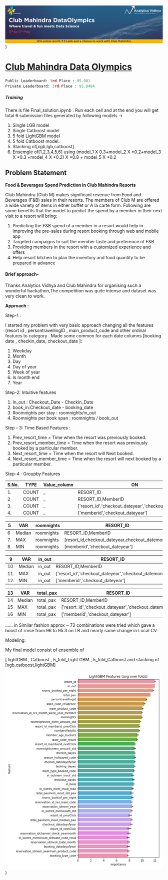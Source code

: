 
![Example Image](example.png?raw=true "Optional Title"))


# [Club Mahindra Data Olympics](https://datahack.analyticsvidhya.com/contest/club-mahindra-dataolympics/)
```python
Public Leaderboard: 3rd Place : 95.001
Private Leaderboard: 3rd Place : 95.8484
```
##### Training
There is file Final_solution.ipynb . Run each cell and at the end you will get total 6 submission files generated by following models ->
1) Single LGB model
2) Single Catboost model
3) 5 fold LightGBM model 
4) 5 fold Catboost model.
5) Stacking of[xgb,lgb,catboost]
6) Ensemgle of[1,2,3,4,5,6] using 
(model_1 X 0.3+model_2 X *0.2+model_3 X *0.3 +model_4 X *0.2) X *0.8  + model_5 X *0.2
 
## Problem Statement

**Food & Beverages Spend Prediction in Club Mahindra Resorts**

Club Mahindra (Club M) makes significant revenue from Food and Beverages (F&B) sales in their resorts. The members of Club M are offered a wide variety of items in either buffet or À la carte form. Following are some benefits that the model to predict the spend by a member in their next visit to a resort will bring:

1. Predicting the F&B spend of a member in a resort would help in improving the pre-sales during resort booking through web and mobile app
2. Targeted campaigns to suit the member taste and preference of F&B
3. Providing members in the resort with a customized experience and offers
4. Help resort kitchen to plan the inventory and food quantity to be prepared in advance

#### Brief approach-

Thanks Analytics Vidhya and Club Mahindra for organising such a wonderful hackathon,The competition was quite intense and dataset was very clean to work.

**Approach :**

Step-1 :

I started my problem with very basic approach changing all the features (resort id , persontravellingID , main_product_code and other ordinal features to category . Made some common for each date columns [booking date , checkin_date, checkout_date ]:

1. Weekday
2. Month
3. Day
4. Day of year
5. Week of year
6. Is month end
7. Year

Step-2: Intuitive features

1. In_out : Checkout_Date - Checkin_Date
2. book_in:Checkout_date - booking_date
3. Roomnights per stay : roomnights/in_out
4. Roomnights per book span : roomnights / book_out

Step - 3: Time Based Features :

1. Prev_resort_time = Time when the resort was previously booked.
2. Prev_resort_member_time = Time when the resort was previously booked by a particular member.
3. Next_resort_time = Time when the resort will Next booked.
4. Next_resort_member_time = Time when the resort will next booked by a particular member.

Step-4 : Groupby Features

|S.No.|TYPE|Value_column|ON|
| --- | --- | --- | --- |
|1.|COUNT|_|RESORT_ID|
|2|COUNT|_|RESORT_ID,MemberID|
|3.|COUNT|_|['resort_id','checkout_dateyear','checkout_datemonth']|
|4.|COUNT|_|['memberid','checkout_dateyear']|

|5|VAR|roomnights|RESORT_ID|
| --- | --- | --- | --- |
|6|Median|roomnights|RESORT_ID,MemberID|
|7.|MAX|roomnights|[resort_id,checkout_dateyear,checkout_datemonth]|
|8.|MIN|roomnights|[memberid','checkout_dateyear']|

|9|VAR|in_out|RESORT_ID|
| --- | --- | --- | --- |
|10|Median|in_out|RESORT_ID,MemberID|
|11.|MAX|in_out|['resort_id','checkout_dateyear','checkout_datemonth']|
|12.|MIN|in_out|['memberid','checkout_dateyear']|

|13|VAR|total_pax|RESORT_ID|
| --- | --- | --- | --- |
|14|Median|total_pax|RESORT_ID,MemberID|
|15|MAX|total_pax|['resort_id','checkout_dateyear','checkout_datemonth']|
|16|MIN|total_pax|['memberid','checkout_dateyear']|

…… in Similar fashion approx ~ 72 combinations were tried which gave a boost of rmse from 96 to 95.3 on LB and nearly same change in Local CV.

Modeling:

My final model consist of ensemble of

[ lightGBM , Catboost , 5_fold_Light GBM , 5_fold_Catboost and stacking of [xgb,catboost,lightGBM]

![Example](lgbm_importances.png?raw=true "Optional Title"))

